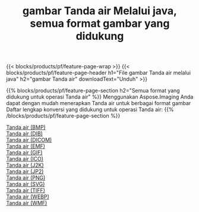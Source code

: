 ﻿---
title: gambar Tanda air Melalui java, semua format gambar yang didukung 
weight: 3920
url: /id/java/watermark 
lang: id
langdirlevel: 2
locales: zh-hans,ja,it,ru,de,es,fr,nl,id,lt,pl,pt,vi,tr,ko,zh-hant,ar,hi,th,sv,cs,uk,he
description: Menggunakan Aspose.Imaging Anda dapat dengan mudah Tanda air gambar Via java
---

{{< blocks/products/pf/feature-page-wrap >}}
{{< blocks/products/pf/feature-page-header h1="File gambar Tanda air melalui java" h2="gambar Tanda air" downloadText="Unduh" >}}


{{% blocks/products/pf/feature-page-section  h2="Semua format yang didukung untuk operasi Tanda air" %}}
Menggunakan Aspose.Imaging Anda dapat dengan mudah menerapkan Tanda air untuk berbagai format gambar
<br/>
Daftar lengkap konversi yang didukung untuk operasi Tanda air:
{{% /blocks/products/pf/feature-page-section %}}
<div class="container-fluid productfamilypage bg-gray">
    <div class="convertypes bg-gray agp-content section">
        <div class="container">
		<div class="row other-converters">
		    <div class='col-md-2 other-converter remove-lp remove-rp'><a href="/imaging/id/java/watermark/bmp" >Tanda air (BMP)</a></div><div class='col-md-2 other-converter remove-lp remove-rp'><a href="/imaging/id/java/watermark/dib" >Tanda air (DIB)</a></div><div class='col-md-2 other-converter remove-lp remove-rp'><a href="/imaging/id/java/watermark/dicom" >Tanda air (DICOM)</a></div><div class='col-md-2 other-converter remove-lp remove-rp'><a href="/imaging/id/java/watermark/emf" >Tanda air (EMF)</a></div><div class='col-md-2 other-converter remove-lp remove-rp'><a href="/imaging/id/java/watermark/gif" >Tanda air (GIF)</a></div><div class='col-md-2 other-converter remove-lp remove-rp'><a href="/imaging/id/java/watermark/ico" >Tanda air (ICO)</a></div><div class='col-md-2 other-converter remove-lp remove-rp'><a href="/imaging/id/java/watermark/j2k" >Tanda air (J2K)</a></div><div class='col-md-2 other-converter remove-lp remove-rp'><a href="/imaging/id/java/watermark/jp2" >Tanda air (JP2)</a></div><div class='col-md-2 other-converter remove-lp remove-rp'><a href="/imaging/id/java/watermark/png" >Tanda air (PNG)</a></div><div class='col-md-2 other-converter remove-lp remove-rp'><a href="/imaging/id/java/watermark/svg" >Tanda air (SVG)</a></div><div class='col-md-2 other-converter remove-lp remove-rp'><a href="/imaging/id/java/watermark/tiff" >Tanda air (TIFF)</a></div><div class='col-md-2 other-converter remove-lp remove-rp'><a href="/imaging/id/java/watermark/webp" >Tanda air (WEBP)</a></div><div class='col-md-2 other-converter remove-lp remove-rp'><a href="/imaging/id/java/watermark/wmf" >Tanda air (WMF)</a></div>
                </div>
        </div>
    </div>
</div>
<br/>
